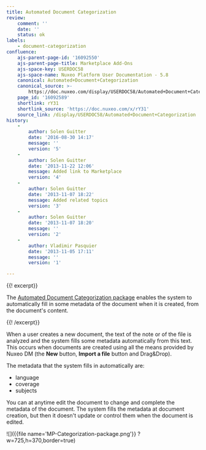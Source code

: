 ```yaml
---
title: Automated Document Categorization
review:
    comment: ''
    date: ''
    status: ok
labels:
    - document-categorization
confluence:
    ajs-parent-page-id: '16092550'
    ajs-parent-page-title: Marketplace Add-Ons
    ajs-space-key: USERDOC58
    ajs-space-name: Nuxeo Platform User Documentation - 5.8
    canonical: Automated+Document+Categorization
    canonical_source: >-
        https://doc.nuxeo.com/display/USERDOC58/Automated+Document+Categorization
    page_id: '16092589'
    shortlink: rY31
    shortlink_source: 'https://doc.nuxeo.com/x/rY31'
    source_link: /display/USERDOC58/Automated+Document+Categorization
history:
    - 
        author: Solen Guitter
        date: '2016-08-30 14:17'
        message: ''
        version: '5'
    - 
        author: Solen Guitter
        date: '2013-11-22 12:06'
        message: Added link to Marketplace
        version: '4'
    - 
        author: Solen Guitter
        date: '2013-11-07 18:22'
        message: Added related topics
        version: '3'
    - 
        author: Solen Guitter
        date: '2013-11-07 18:20'
        message: ''
        version: '2'
    - 
        author: Vladimir Pasquier
        date: '2013-11-05 17:11'
        message: ''
        version: '1'

---
```

{{! excerpt}}

The [Automated Document Categorization package](https://connect.nuxeo.com/nuxeo/site/marketplace/package/automated-document-categorization) enables the system to automatically fill in some metadata of the document when it is created, from the document's content.

{{! /excerpt}}

When a user creates a new document, the text of the note or of the file is analyzed and the system fills some metadata automatically from this text. This occurs when documents are created using all the means provided by Nuxeo DM (the **New** button, **Import a file** button and Drag&Drop).

The metadata that the system fills in automatically are:

*   language
*   coverage
*   subjects

You can at anytime edit the document to change and complete the metadata of the document. The system fills the metadata at document creation, but then it doesn't update or control them when the document is edited.

![]({{file name='MP-Categorization-package.png'}} ?w=725,h=370,border=true)

&nbsp;